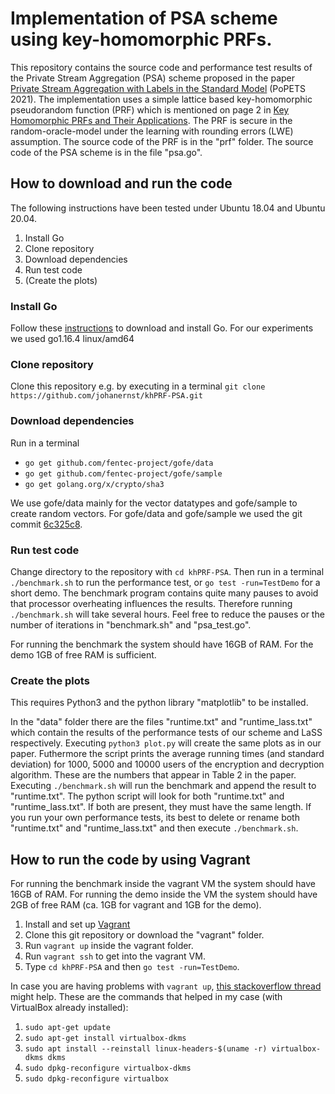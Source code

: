 # Implementation of PSA scheme using key-homomorphic PRFs.
This repository contains the source code and performance test results of the Private Stream Aggregation (PSA) scheme proposed in the paper [Private Stream Aggregation with Labels in the Standard Model](https://petsymposium.org/2021/files/papers/issue4/popets-2021-0063.pdf) (PoPETS 2021). The implementation uses a simple lattice based key-homomorphic pseudorandom function (PRF) which is mentioned on page 2 in [Key Homomorphic PRFs and Their Applications](https://eprint.iacr.org/2015/220.pdf). The PRF is secure in the random-oracle-model under the learning with rounding errors (LWE) assumption. The source code of the PRF is in the \"prf\" folder. The source code of the PSA scheme is in the file \"psa.go\".

## How to download and run the code
The following instructions have been tested under Ubuntu 18.04 and Ubuntu 20.04.
1. Install Go
2. Clone repository
3. Download dependencies
4. Run test code
5. (Create the plots)

### Install Go
Follow these [instructions](https://golang.org/doc/install) to download and install Go.
For our experiments we used go1.16.4 linux/amd64

### Clone repository
Clone this repository e.g. by executing in a terminal `git clone https://github.com/johanernst/khPRF-PSA.git`

### Download dependencies
Run in a terminal
* `go get github.com/fentec-project/gofe/data`
* `go get github.com/fentec-project/gofe/sample`
* `go get golang.org/x/crypto/sha3`

We use gofe/data mainly for the vector datatypes and gofe/sample to create random vectors. For gofe/data and gofe/sample we used the git commit [6c325c8](https://github.com/fentec-project/gofe/commit/6c325c89872bc5e1be945a06f1dddec43c169759).

### Run test code
Change directory to the repository with `cd khPRF-PSA`.
Then run in a terminal
`./benchmark.sh` to run the performance test, or
`go test -run=TestDemo` for a short demo.
The benchmark program contains quite many pauses to avoid that processor overheating influences the results. Therefore running `./benchmark.sh` will take several hours. Feel free to reduce the pauses or the number of iterations in \"benchmark.sh\" and \"psa_test.go\".

For running the benchmark the system should have 16GB of RAM. For the demo 1GB of free RAM is sufficient.


### Create the plots
This requires Python3 and the python library \"matplotlib\" to be installed.

In the \"data\" folder there are the files \"runtime.txt\" and \"runtime_lass.txt\" which contain the results of the performance tests of our scheme and LaSS respectively. Executing `python3 plot.py` will create the same plots as in our paper. Futhermore the script prints the average running times (and standard deviation) for 1000, 5000 and 10000 users of the encryption and decryption algorithm. These are the numbers that appear in Table 2 in the paper.
Executing `./benchmark.sh` will run the benchmark and append the result to \"runtime.txt\".
The python script will look for both \"runtime.txt\" and \"runtime_lass.txt\". If both are present, they must have the same length. If you run your own performance tests, its best to delete or rename both \"runtime.txt\" and \"runtime_lass.txt\" and then execute `./benchmark.sh`.

## How to run the code by using Vagrant
For running the benchmark inside the vagrant VM the system should have 16GB of RAM. For running the demo inside the VM the system should have 2GB of free RAM (ca. 1GB for vagrant and 1GB for the demo).

1. Install and set up [Vagrant](https://www.vagrantup.com/)
2. Clone this git repository or download the \"vagrant\" folder.
3. Run `vagrant up` inside the vagrant folder.
4. Run `vagrant ssh` to get into the vagrant VM.
5. Type `cd khPRF-PSA` and then `go test -run=TestDemo`.

In case you are having problems with `vagrant up`, [this stackoverflow thread](https://stackoverflow.com/questions/60350358/how-do-i-resolve-the-character-device-dev-vboxdrv-does-not-exist-error-in-ubu) might help. These are the commands that helped in my case (with VirtualBox already installed):
1. `sudo apt-get update`
2. `sudo apt-get install virtualbox-dkms`
3. `sudo apt install --reinstall linux-headers-$(uname -r) virtualbox-dkms dkms`
4. `sudo dpkg-reconfigure virtualbox-dkms`
5. `sudo dpkg-reconfigure virtualbox`
